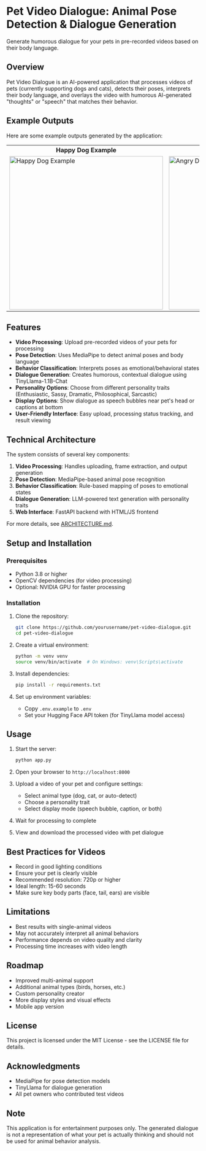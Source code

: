 # Pet Video Dialogue: Animal Pose Detection & Dialogue Generation

Generate humorous dialogue for your pets in pre-recorded videos based on their body language.

## Overview

Pet Video Dialogue is an AI-powered application that processes videos of pets (currently supporting dogs and cats), detects their poses, interprets their body language, and overlays the video with humorous AI-generated "thoughts" or "speech" that matches their behavior.

## Example Outputs

Here are some example outputs generated by the application:

<div align="center">
  <table>
    <tr>
      <td align="center"><b>Happy Dog Example</b></td>
      <td align="center"><b>Angry Dog Example</b></td>
    </tr>
    <tr>
      <td><img src="sample_output/sample_happy_output.gif" alt="Happy Dog Example" width="400"/></td>
      <td><img src="sample_output/sample_angry_output.gif" alt="Angry Dog Example" width="400"/></td>
    </tr>
  </table>
</div>

## Features

- **Video Processing**: Upload pre-recorded videos of your pets for processing
- **Pose Detection**: Uses MediaPipe to detect animal poses and body language
- **Behavior Classification**: Interprets poses as emotional/behavioral states
- **Dialogue Generation**: Creates humorous, contextual dialogue using TinyLlama-1.1B-Chat
- **Personality Options**: Choose from different personality traits (Enthusiastic, Sassy, Dramatic, Philosophical, Sarcastic)
- **Display Options**: Show dialogue as speech bubbles near pet's head or captions at bottom
- **User-Friendly Interface**: Easy upload, processing status tracking, and result viewing

## Technical Architecture

The system consists of several key components:

1. **Video Processing**: Handles uploading, frame extraction, and output generation
2. **Pose Detection**: MediaPipe-based animal pose recognition
3. **Behavior Classification**: Rule-based mapping of poses to emotional states
4. **Dialogue Generation**: LLM-powered text generation with personality traits
5. **Web Interface**: FastAPI backend with HTML/JS frontend

For more details, see [ARCHITECTURE.md](ARCHITECTURE.md).

## Setup and Installation

### Prerequisites

- Python 3.8 or higher
- OpenCV dependencies (for video processing)
- Optional: NVIDIA GPU for faster processing

### Installation

1. Clone the repository:
   ```bash
   git clone https://github.com/yourusername/pet-video-dialogue.git
   cd pet-video-dialogue
   ```

2. Create a virtual environment:
   ```bash
   python -m venv venv
   source venv/bin/activate  # On Windows: venv\Scripts\activate
   ```

3. Install dependencies:
   ```bash
   pip install -r requirements.txt
   ```

4. Set up environment variables:
   - Copy `.env.example` to `.env`
   - Set your Hugging Face API token (for TinyLlama model access)

## Usage

1. Start the server:
   ```bash
   python app.py
   ```

2. Open your browser to `http://localhost:8000`

3. Upload a video of your pet and configure settings:
   - Select animal type (dog, cat, or auto-detect)
   - Choose a personality trait
   - Select display mode (speech bubble, caption, or both)

4. Wait for processing to complete

5. View and download the processed video with pet dialogue

## Best Practices for Videos

- Record in good lighting conditions
- Ensure your pet is clearly visible
- Recommended resolution: 720p or higher
- Ideal length: 15-60 seconds
- Make sure key body parts (face, tail, ears) are visible

## Limitations

- Best results with single-animal videos
- May not accurately interpret all animal behaviors
- Performance depends on video quality and clarity
- Processing time increases with video length

## Roadmap

- Improved multi-animal support
- Additional animal types (birds, horses, etc.)
- Custom personality creator
- More display styles and visual effects
- Mobile app version

## License

This project is licensed under the MIT License - see the LICENSE file for details.

## Acknowledgments

- MediaPipe for pose detection models
- TinyLlama for dialogue generation
- All pet owners who contributed test videos

## Note

This application is for entertainment purposes only. The generated dialogue is not a representation of what your pet is actually thinking and should not be used for animal behavior analysis.